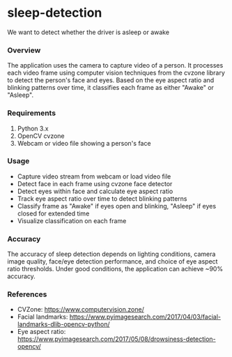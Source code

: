 # sleep-detection
We want to detect whether the driver is asleep or awake

### Overview

The application uses the camera to capture video of a person. It processes each video frame using computer vision techniques from the cvzone library to detect the person's face and eyes. Based on the eye aspect ratio and blinking patterns over time, it classifies each frame as either "Awake" or "Asleep".

### Requirements

1. Python 3.x
2. OpenCV
cvzone
3. Webcam or video file showing a person's face

### Usage

- Capture video stream from webcam or load video file
- Detect face in each frame using cvzone face detector
- Detect eyes within face and calculate eye aspect ratio
- Track eye aspect ratio over time to detect blinking patterns
- Classify frame as "Awake" if eyes open and blinking, "Asleep" if eyes closed for extended time
- Visualize classification on each frame

### Accuracy

The accuracy of sleep detection depends on lighting conditions, camera image quality, face/eye detection performance, and choice of eye aspect ratio thresholds. Under good conditions, the application can achieve ~90% accuracy.

### References

- CVZone: https://www.computervision.zone/
- Facial landmarks: https://www.pyimagesearch.com/2017/04/03/facial-landmarks-dlib-opencv-python/
- Eye aspect ratio: https://www.pyimagesearch.com/2017/05/08/drowsiness-detection-opencv/

